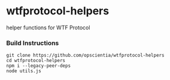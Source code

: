 # wtfprotocol-helpers
helper functions for WTF Protocol

### Build Instructions

```
git clone https://github.com/opscientia/wtfprotocol-helpers
cd wtfprotocol-helpers
npm i --legacy-peer-deps
node utils.js
```

